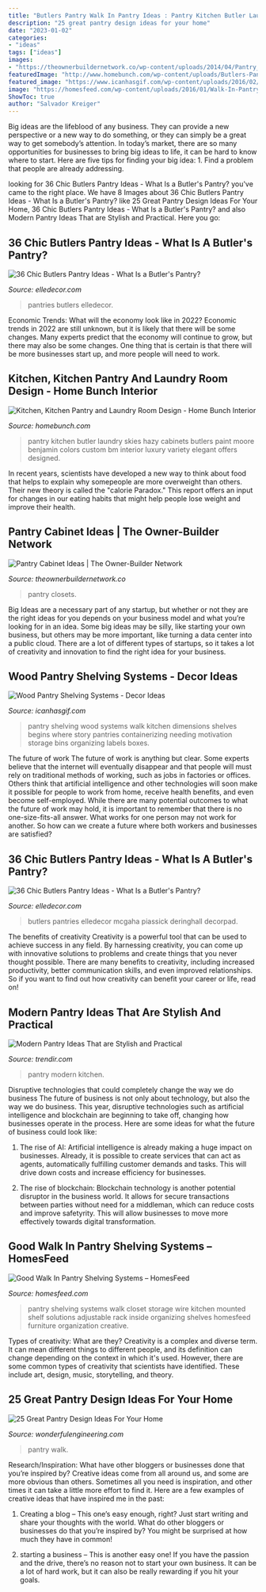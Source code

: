 ```yaml
---
title: "Butlers Pantry Walk In Pantry Ideas : Pantry Kitchen Butler Laundry Skies Hazy Cabinets Butlers Paint Moore Benjamin Colors Custom Bm Interior Luxury Variety Elegant Offers Designed"
description: "25 great pantry design ideas for your home"
date: "2023-01-02"
categories:
- "ideas"
tags: ["ideas"]
images:
- "https://theownerbuildernetwork.co/wp-content/uploads/2014/04/Pantry_Cabinet_Idea_15.jpg"
featuredImage: "http://www.homebunch.com/wp-content/uploads/Butlers-Pantry.-Butlers-Pantry-Ideas.-Butlers-Pantry-cabinets.-ButlersPantry-.jpg"
featured_image: "https://www.icanhasgif.com/wp-content/uploads/2016/02/Wood-Pantry-Shelving-Systems.jpg"
image: "https://homesfeed.com/wp-content/uploads/2016/01/Walk-In-Pantry-Shelving-Systems-For-Organizing-Food.jpg"
ShowToc: true
author: "Salvador Kreiger"
---
```



Big ideas are the lifeblood of any business. They can provide a new perspective or a new way to do something, or they can simply be a great way to get somebody’s attention. In today’s market, there are so many opportunities for businesses to bring big ideas to life, it can be hard to know where to start. Here are five tips for finding your big idea: 1. Find a problem that people are already addressing.

	

		
looking for 36 Chic Butlers Pantry Ideas - What Is a Butler&#039;s Pantry? you've came to the right place. We have 8 Images about 36 Chic Butlers Pantry Ideas - What Is a Butler&#039;s Pantry? like 25 Great Pantry Design Ideas For Your Home, 36 Chic Butlers Pantry Ideas - What Is a Butler&#039;s Pantry? and also Modern Pantry Ideas That are Stylish and Practical. Here you go:
		
    
## 36 Chic Butlers Pantry Ideas - What Is A Butler&#039;s Pantry?

<img loading=lazy src="https://hips.hearstapps.com/hmg-prod.s3.amazonaws.com/images/alan-design-studio-1-1499353400.jpg?crop=1xw:1xh;center,top&amp;resize=768:*" onerror="this.onerror=null;this.src='https://tse3.mm.bing.net/th?id=OIP.TWMOsfEYv8bmyfL9hD3apQHaKO&amp;pid=15.1';" alt="36 Chic Butlers Pantry Ideas - What Is a Butler&#039;s Pantry?">

_Source: elledecor.com_

>pantries butlers elledecor. 

	

Economic Trends: What will the economy look like in 2022?
Economic trends in 2022 are still unknown, but it is likely that there will be some changes. Many experts predict that the economy will continue to grow, but there may also be some changes. One thing that is certain is that there will be more businesses start up, and more people will need to work.

    
## Kitchen, Kitchen Pantry And Laundry Room Design - Home Bunch Interior

<img loading=lazy src="http://www.homebunch.com/wp-content/uploads/Butlers-Pantry.-Butlers-Pantry-Ideas.-Butlers-Pantry-cabinets.-ButlersPantry-.jpg" onerror="this.onerror=null;this.src='https://tse4.mm.bing.net/th?id=OIP.NT--v42jemr89ickujiGLwHaLE&amp;pid=15.1';" alt="Kitchen, Kitchen Pantry and Laundry Room Design - Home Bunch Interior">

_Source: homebunch.com_

>pantry kitchen butler laundry skies hazy cabinets butlers paint moore benjamin colors custom bm interior luxury variety elegant offers designed. 

	

In recent years, scientists have developed a new way to think about food that helps to explain why somepeople are more overweight than others. Their new theory is called the "calorie Paradox." This report offers an input for changes in our eating habits that might help people lose weight and improve their health.

    
## Pantry Cabinet Ideas | The Owner-Builder Network

<img loading=lazy src="https://theownerbuildernetwork.co/wp-content/uploads/2014/04/Pantry_Cabinet_Idea_15.jpg" onerror="this.onerror=null;this.src='https://tse2.mm.bing.net/th?id=OIP.HuJSXfTD1Z2OH8voaf2vWQHaKp&amp;pid=15.1';" alt="Pantry Cabinet Ideas | The Owner-Builder Network">

_Source: theownerbuildernetwork.co_

>pantry closets. 

	

Big Ideas are a necessary part of any startup, but whether or not they are the right ideas for you depends on your business model and what you’re looking for in an idea. Some big ideas may be silly, like starting your own business, but others may be more important, like turning a data center into a public cloud. There are a lot of different types of startups, so it takes a lot of creativity and innovation to find the right idea for your business.

    
## Wood Pantry Shelving Systems - Decor Ideas

<img loading=lazy src="https://www.icanhasgif.com/wp-content/uploads/2016/02/Wood-Pantry-Shelving-Systems.jpg" onerror="this.onerror=null;this.src='https://tse3.mm.bing.net/th?id=OIP.qLe9Htws5rrBHWGiwHcCygHaLI&amp;pid=15.1';" alt="Wood Pantry Shelving Systems - Decor Ideas">

_Source: icanhasgif.com_

>pantry shelving wood systems walk kitchen dimensions shelves begins where story pantries containerizing needing motivation storage bins organizing labels boxes. 

	

The future of work
The future of work is anything but clear. Some experts believe that the internet will eventually disappear and that people will must rely on traditional methods of working, such as jobs in factories or offices. Others think that artificial intelligence and other technologies will soon make it possible for people to work from home, receive health benefits, and even become self-employed. While there are many potential outcomes to what the future of work may hold, it is important to remember that there is no one-size-fits-all answer. What works for one person may not work for another. So how can we create a future where both workers and businesses are satisfied?

    
## 36 Chic Butlers Pantry Ideas - What Is A Butler&#039;s Pantry?

<img loading=lazy src="https://hips.hearstapps.com/hmg-prod.s3.amazonaws.com/images/denise-mcgaha-interiors-jpg-1499353406.jpg?crop=1xw:1xh;center,top&amp;resize=768:*" onerror="this.onerror=null;this.src='https://tse4.mm.bing.net/th?id=OIP.LwQLf9BzmckBZnvcseMbBwHaKr&amp;pid=15.1';" alt="36 Chic Butlers Pantry Ideas - What Is a Butler&#039;s Pantry?">

_Source: elledecor.com_

>butlers pantries elledecor mcgaha piassick deringhall decorpad. 

	

The benefits of creativity
Creativity is a powerful tool that can be used to achieve success in any field. By harnessing creativity, you can come up with innovative solutions to problems and create things that you never thought possible. There are many benefits to creativity, including increased productivity, better communication skills, and even improved relationships. So if you want to find out how creativity can benefit your career or life, read on!

    
## Modern Pantry Ideas That Are Stylish And Practical

<img loading=lazy src="https://cdn.trendir.com/wp-content/uploads/2016/10/Modern-black-kitchen-pantry.jpg" onerror="this.onerror=null;this.src='https://tse4.mm.bing.net/th?id=OIP.Ateb2eLFMnKC_Th7ncs7DgHaKt&amp;pid=15.1';" alt="Modern Pantry Ideas That are Stylish and Practical">

_Source: trendir.com_

>pantry modern kitchen. 

	

Disruptive technologies that could completely change the way we do business
The future of business is not only about technology, but also the way we do business. This year, disruptive technologies such as artificial intelligence and blockchain are beginning to take off, changing how businesses operate in the process. Here are some ideas for what the future of business could look like:
1. The rise of AI: Artificial intelligence is already making a huge impact on businesses. Already, it is possible to create services that can act as agents, automatically fulfilling customer demands and tasks. This will drive down costs and increase efficiency for businesses.

2. The rise of blockchain: Blockchain technology is another potential disruptor in the business world. It allows for secure transactions between parties without need for a middleman, which can reduce costs and improve safetyrity. This will allow businesses to move more effectively towards digital transformation.


    
## Good Walk In Pantry Shelving Systems – HomesFeed

<img loading=lazy src="https://homesfeed.com/wp-content/uploads/2016/01/Walk-In-Pantry-Shelving-Systems-For-Organizing-Food.jpg" onerror="this.onerror=null;this.src='https://tse3.mm.bing.net/th?id=OIP.nbXQ_7hk-BXkRdsrWL0XTAHaLG&amp;pid=15.1';" alt="Good Walk In Pantry Shelving Systems – HomesFeed">

_Source: homesfeed.com_

>pantry shelving systems walk closet storage wire kitchen mounted shelf solutions adjustable rack inside organizing shelves homesfeed furniture organization creative. 

	

Types of creativity: What are they?
Creativity is a complex and diverse term. It can mean different things to different people, and its definition can change depending on the context in which it's used. However, there are some common types of creativity that scientists have identified. These include art, design, music, storytelling, and
theory.

    
## 25 Great Pantry Design Ideas For Your Home

<img loading=lazy src="http://wonderfulengineering.com/wp-content/uploads/2014/09/25-walk-in-pantry-ideas-24.jpg" onerror="this.onerror=null;this.src='https://tse3.mm.bing.net/th?id=OIP.6hYUTbM6SY6aIg_fBbpsNAHaLJ&amp;pid=15.1';" alt="25 Great Pantry Design Ideas For Your Home">

_Source: wonderfulengineering.com_

>pantry walk. 

	

Research/Inspiration: What have other bloggers or businesses done that you’re inspired by?
Creative ideas come from all around us, and some are more obvious than others. Sometimes all you need is inspiration, and other times it can take a little more effort to find it. Here are a few examples of creative ideas that have inspired me in the past: 
1. Creating a blog – This one’s easy enough, right? Just start writing and share your thoughts with the world. What do other bloggers or businesses do that you’re inspired by? You might be surprised at how much they have in common! 

2. starting a business – This is another easy one! If you have the passion and the drive, there’s no reason not to start your own business. It can be a lot of hard work, but it can also be really rewarding if you hit your goals.

